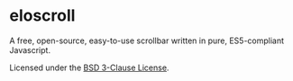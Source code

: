 # eloscroll
A free, open-source, easy-to-use scrollbar written in pure, ES5-compliant Javascript.

Licensed under the [BSD 3-Clause License](README.md).
